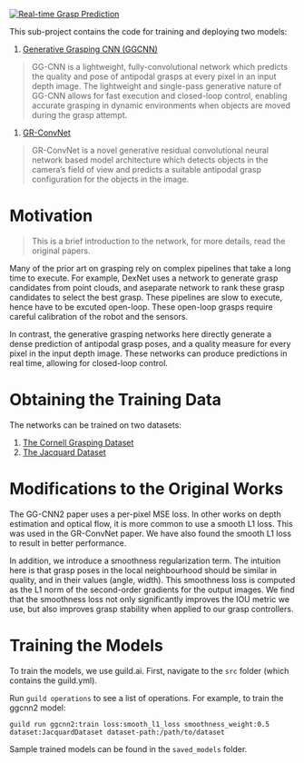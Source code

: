 [![Real-time Grasp Prediction](https://j.gifs.com/wVBLXm.gif)](https://youtu.be/yYmkOf3FZQ8)

This sub-project contains the code for training and deploying two models:

1.  [Generative Grasping CNN (GGCNN)](https://github.com/dougsm/ggcnn)

> GG-CNN is a lightweight, fully-convolutional network which predicts the quality
> and pose of antipodal grasps at every pixel in an input depth image. The
> lightweight and single-pass generative nature of GG-CNN allows for fast
> execution and closed-loop control, enabling accurate grasping in dynamic
> environments when objects are moved during the grasp attempt.

1.  [GR-ConvNet](https://github.com/skumra/robotic-grasping)

> GR-ConvNet is a novel generative residual convolutional neural network based
> model architecture which detects objects in the camera’s field of view and
> predicts a suitable antipodal grasp configuration for the objects in the image.

# Motivation

> This is a brief introduction to the network, for more details, read the original
> papers.

Many of the prior art on grasping rely on complex pipelines that take a long
time to execute. For example, DexNet uses a network to generate grasp candidates
from point clouds, and aseparate network to rank these grasp candidates to
select the best grasp. These pipelines are slow to execute, hence have to be
excuted open-loop. These open-loop grasps require careful calibration of the
robot and the sensors.

In contrast, the generative grasping networks here directly generate a dense
prediction of antipodal grasp poses, and a quality measure for every pixel in
the input depth image. These networks can produce predictions in real time,
allowing for closed-loop control.

# Obtaining the Training Data

The networks can be trained on two datasets:

1.  [The Cornell Grasping Dataset](http://pr.cs.cornell.edu/grasping/rect_data/data.php)
2.  [The Jacquard Dataset](https://jacquard.liris.cnrs.fr/)

# Modifications to the Original Works

The GG-CNN2 paper uses a per-pixel MSE loss. In other works on depth estimation
and optical flow, it is more common to use a smooth L1 loss. This was used in
the GR-ConvNet paper. We have also found the smooth L1 loss to result in better
performance.

In addition, we introduce a smoothness regularization term. The intuition here
is that grasp poses in the local neighbourhood should be similar in quality, and
in their values (angle, width). This smoothness loss is computed as the L1 norm
of the second-order gradients for the output images. We find that the smoothness
loss not only significantly improves the IOU metric we use, but also improves
grasp stability when applied to our grasp controllers.

# Training the Models

To train the models, we use guild.ai. First, navigate to the `src` folder (which
contains the guild.yml).

Run `guild operations` to see a list of operations. For example, to train the ggcnn2 model:

    guild run ggcnn2:train loss:smooth_l1_loss smoothness_weight:0.5
    dataset:JacquardDataset dataset-path:/path/to/dataset

Sample trained models can be found in the `saved_models` folder.

